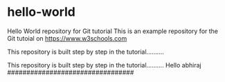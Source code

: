 # hello-world
Hello World repository for Git tutorial
This is an example repository for the Git tutoial on https://www.w3schools.com

This repository is built step by step in the tutorial..........

This repository is built step by step in the tutorial..........
Hello abhiraj
#################################